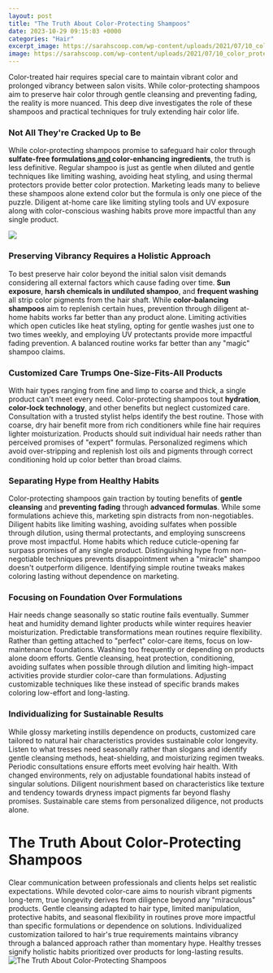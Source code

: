 ```yaml
---
layout: post
title: "The Truth About Color-Protecting Shampoos"
date: 2023-10-29 09:15:03 +0000
categories: "Hair"
excerpt_image: https://sarahscoop.com/wp-content/uploads/2021/07/10_color_protecting_dry_shampoos_at_ulta_pinterestimage.jpg.png
image: https://sarahscoop.com/wp-content/uploads/2021/07/10_color_protecting_dry_shampoos_at_ulta_pinterestimage.jpg.png
---
```


Color-treated hair requires special care to maintain vibrant color and prolonged vibrancy between salon visits. While color-protecting shampoos aim to preserve hair color through gentle cleansing and preventing fading, the reality is more nuanced. This deep dive investigates the role of these shampoos and practical techniques for truly extending hair color life.
### Not All They're Cracked Up to Be 
While color-protecting shampoos promise to safeguard hair color through **sulfate-free formulations[ and ](https://store.fi.io.vn/xmas-matching-outfits-for-holiday-poodle-dog-christmas-tree-2)color-enhancing ingredients**, the truth is less definitive. Regular shampoo is just as gentle when diluted and gentle techniques like limiting washing, avoiding heat styling, and using thermal protectors provide better color protection. Marketing leads many to believe these shampoos alone extend color but the formula is only one piece of the puzzle. Diligent at-home care like limiting styling tools and UV exposure along with color-conscious washing habits prove more impactful than any single product. 

![](https://www.fragrancenet.com/blog/images/Color_Protecting_Shampoos.jpg)
### Preserving Vibrancy Requires a Holistic Approach
To best preserve hair color beyond the initial salon visit demands considering all external factors which cause fading over time. **Sun exposure**, **harsh chemicals in undiluted shampoo**, and **frequent washing** all strip color pigments from the hair shaft. While **color-balancing shampoos** aim to replenish certain hues, prevention through diligent at-home habits works far better than any product alone. Limiting activities which open cuticles like heat styling, opting for gentle washes just one to two times weekly, and employing UV protectants provide more impactful fading prevention. A balanced routine works far better than any "magic" shampoo claims.
### Customized Care Trumps One-Size-Fits-All Products 
With hair types ranging from fine and limp to coarse and thick, a single product can't meet every need. Color-protecting shampoos tout **hydration**, **color-lock technology**, and other benefits but neglect customized care. Consultation with a trusted stylist helps identify the best routine. Those with coarse, dry hair benefit more from rich conditioners while fine hair requires lighter moisturization. Products should suit individual hair needs rather than perceived promises of "expert" formulas. Personalized regimens which avoid over-stripping and replenish lost oils and pigments through correct conditioning hold up color better than broad claims.
### Separating Hype from Healthy Habits 
Color-protecting shampoos gain traction by touting benefits of **gentle cleansing** and **preventing fading** through **advanced formulas**. While some formulations achieve this, marketing spin distracts from non-negotiables. Diligent habits like limiting washing, avoiding sulfates when possible through dilution, using thermal protectants, and employing sunscreens prove most impactful. Home habits which reduce cuticle-opening far surpass promises of any single product. Distinguishing hype from non-negotiable techniques prevents disappointment when a "miracle" shampoo doesn't outperform diligence. Identifying simple routine tweaks makes coloring lasting without dependence on marketing.
### Focusing on Foundation Over Formulations  
Hair needs change seasonally so static routine fails eventually. Summer heat and humidity demand lighter products while winter requires heavier moisturization. Predictable transformations mean routines require flexibility. Rather than getting attached to "perfect" color-care items, focus on low-maintenance foundations. Washing too frequently or depending on products alone doom efforts. Gentle cleansing, heat protection, conditioning, avoiding sulfates when possible through dilution and limiting high-impact activities provide sturdier color-care than formulations. Adjusting customizable techniques like these instead of specific brands makes coloring low-effort and long-lasting.
### Individualizing for Sustainable Results
While glossy marketing instills dependence on products, customized care tailored to natural hair characteristics provides sustainable color longevity. Listen to what tresses need seasonally rather than slogans and identify gentle cleansing methods, heat-shielding, and moisturizing regimen tweaks. Periodic consultations ensure efforts meet evolving hair health. With changed environments, rely on adjustable foundational habits instead of singular solutions. Diligent nourishment based on characteristics like texture and tendency towards dryness impact pigments far beyond flashy promises. Sustainable care stems from personalized diligence, not products alone.
# The Truth About Color-Protecting Shampoos 
Clear communication between professionals and clients helps set realistic expectations. While devoted color-care aims to nourish vibrant pigments long-term, true longevity derives from diligence beyond any "miraculous" products. Gentle cleansing adapted to hair type, limited manipulation, protective habits, and seasonal flexibility in routines prove more impactful than specific formulations or dependence on solutions. Individualized customization tailored to hair's true requirements maintains vibrancy through a balanced approach rather than momentary hype. Healthy tresses signify holistic habits prioritized over products for long-lasting results.
![The Truth About Color-Protecting Shampoos](https://sarahscoop.com/wp-content/uploads/2021/07/10_color_protecting_dry_shampoos_at_ulta_pinterestimage.jpg.png)